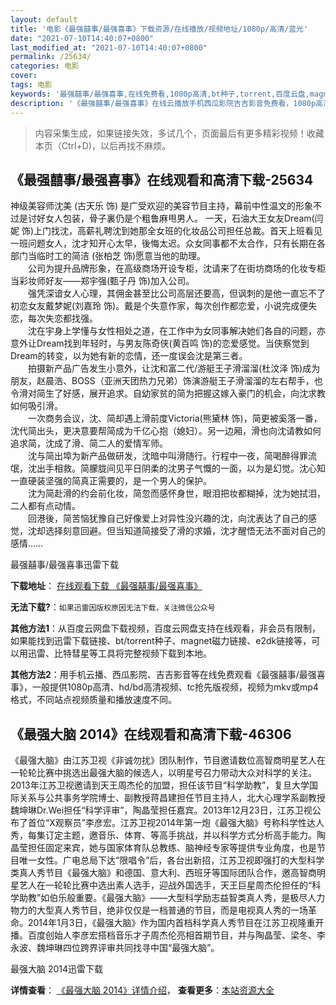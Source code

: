 ```yaml
---
layout: default
title: '电影《最强囍事/最强喜事》下载资源/在线播放/视频地址/1080p/高清/蓝光'
date: "2021-07-10T14:40:07+0800"
last_modified_at: "2021-07-10T14:40:07+0800"
permalink: /25634/
categories: 电影
cover:
tags: 电影
keywords: '最强囍事/最强喜事,在线免费看,1080p高清,bt种子,torrent,百度云盘,magnet,磁力链,迅雷下载资源'
description: '《最强囍事/最强喜事》在线云播放手机西瓜影院吉吉影音免费看，1080p高清bd/hd未删减完整版和tc抢先枪版，mkv/mp4格式，附带bt/torrent种子、magnet/磁力链、百度云盘、网盘资源迅雷下载链接'
---
```


>内容采集生成，如果链接失效，多试几个，页面最后有更多精彩视频！收藏本页（Ctrl+D)，以后再找不麻烦。


## 《最强囍事/最强喜事》在线观看和高清下载-25634

神级美容师沈美 (古天乐 饰) 是广受欢迎的美容节目主持，幕前中性温文的形象不过是讨好女人包装，骨子裏仍是个粗鲁麻甩男人。&nbsp;一天，石油大王女友Dream(闫妮 饰)上门找沈，高薪礼聘沈到她那全女班的化妆品公司担任总裁。首天上班看见一班问题女人，沈才知开心太早，後悔太迟。众女同事都不太合作，只有长期在各部门当临时工的简洁 (张柏芝 饰)愿意当他的助理。<br /> 　　公司为提升品牌形象，在高级商场开设专柜，沈请来了在街坊商场的化妆专柜当彩妆师好友——郑宇强(甄子丹 饰)加入公司。<br />　　强凭深谙女人心理，其佣金甚至比公司高层还要高，但讽刺的是他一直忘不了初恋女友戴梦妮(刘嘉玲 饰)。戴是个失意作家，每次创作都恋爱，小说完成便失恋，每次失恋都找强。<br />　　沈在宇身上学懂与女性相处之道，在工作中为女同事解决她们各自的问题，亦意外让Dream找到年轻时，与男友陈奇侠(黄百鸣 饰)的恋爱感觉。当侠察觉到Dream的转变，以为她有新的恋情，还一度误会沈是第三者。<br />　　拍摄新产品广告发生小意外，让沈和富二代/游艇王子滑溜溜(杜汶泽 饰)成为朋友，赵晨浩、BOSS（亚洲天团热力兄弟）饰演游艇王子滑溜溜的左右帮手，也令滑对简生了好感，展开追求。自幼家贫的简为把握这嫁入豪门的机会，向沈求教如何吸引滑。<br />　　一次商务会议，沈、简却遇上滑前度Victoria(熊黛林 饰)，简更被奚落一番，沈代简出头，更决意要帮简成为千亿心抱（媳妇）。另一边厢，滑也向沈请教如何追求简，沈成了滑、简二人的爱情军师。<br />　　沈与简出埠为新产品做研发，沈暗中叫滑随行。行程中一夜，简喝醉得罪流氓，沈出手相救。简朦胧间见平日阴柔的沈男子气慨的一面，以为是幻觉。沈心知一直硬装坚强的简真正需要的，是一个男人的保护。<br />　　沈为简赴滑的约会前化妆，简忽而感怀身世，眼泪把妆都糊掉，沈为她拭泪，二人都有点动情。<br />　　回港後，简苦恼犹豫自己好像爱上对异性没兴趣的沈，向沈表达了自己的感觉，沈却选择刻意回避。但当知道简接受了滑的求婚，沈才醒悟无法不面对自己的感情……


最强囍事/最强喜事迅雷下载

**下载地址**： [在线观看下载 《最强囍事/最强喜事》](https://www.993dy.com//vod-detail-id-22501.html) 


**无法下载?**：`如果迅雷因版权原因无法下载，关注微信公众号 `

**其他方法1**：从百度云网盘下载视频，百度云网盘支持在线观看，非会员有限制，如果能找到迅雷下载链接、bt/torrent种子、magnet磁力链接、e2dk链接等，可以用迅雷、比特彗星等工具将完整视频下载到本地。

**其他方法2**：用手机云播、西瓜影院、吉吉影音等在线免费观看《最强囍事/最强喜事》，一般提供1080p高清、hd/bd高清视频、tc抢先版视频，视频为mkv或mp4格式，不同站点视频质量和播放速度不同。


## 《最强大脑 2014》在线观看和高清下载-46306

《最强大脑》由江苏卫视《非诚勿扰》团队制作，节目邀请数位高智商明星艺人在一轮轮比赛中挑选出最强大脑的候选人，以明星号召力带动大众对科学的关注。2013年江苏卫视邀请到天王周杰伦的加盟，担任该节目“科学助教”，复旦大学国际关系与公共事务学院博士、副教授蒋昌建担任节目主持人，北大心理学系副教授魏坤琳Dr.Wei担任“科学评审”，陶晶莹担任嘉宾。2013年12月23日，江苏卫视公布了首位&ldquo;X观察员&rdquo;李彦宏。江苏卫视2014年第一炮《最强大脑》号称科学性达人秀，每集订定主题，邀音乐、体育、等高手挑战，并以科学方式分析高手能力。陶晶莹担任固定来宾，她与国家体育队总教练、脑神经专家等提供专业角度，也是节目唯一女性。广电总局下达“限唱令&rdquo;后，各台出新招，江苏卫视即强打的大型科学类真人秀节目《最强大脑》和德国、意大利、西班牙等国际团队合作，邀高智商明星艺人在一轮轮比赛中选出素人选手，迎战外国选手，天王巨星周杰伦担任的&ldquo;科学助教”如伯乐般重要。《最强大脑》&mdash;—大型科学励志益智类真人秀，是极尽人力物力的大型真人秀节目，绝非仅仅是一档普通的节目，而是电视真人秀的一场革命。2014年1月3日，《最强大脑》作为国内首档科学真人秀节目在江苏卫视隆重开播。百度创始人李彦宏搭档音乐才子周杰伦亮相首期节目，并与陶晶莹、梁冬、李永波、魏坤琳四位跨界评审共同找寻中国“最强大脑&rdquo;。</p>


最强大脑 2014迅雷下载

**详情查看**： [《最强大脑 2014》详情介绍](/movie/46306/)， **查看更多**：[本站资源大全](/movie/t/all/)

